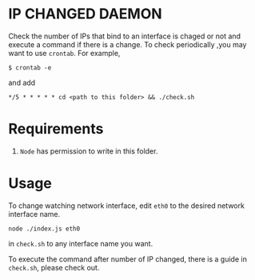 # IP CHANGED DAEMON
Check the number of IPs that bind to an interface is chaged or not and execute a command if there is a change. To check periodically ,you may want to use `crontab`.
For example, 
```
$ crontab -e 
```
and add 
```
*/5 * * * * * cd <path to this folder> && ./check.sh
```

# Requirements
1. `Node` has permission to write in this folder.

# Usage
To change watching network interface, edit `eth0` to the desired network interface name.
```
node ./index.js eth0
```
in `check.sh` to any interface name you want.

To execute the command after number of IP changed, there is a guide in `check.sh`, please check out.
